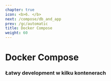 ```yaml
---
chapter: true
icon: <b>6. </b>
next: /compose/db_and_app
prev: /gc/automatic
title: Docker Compose
weight: 60
---
```


# Docker Compose

### Łatwy development w kilku kontenerach
